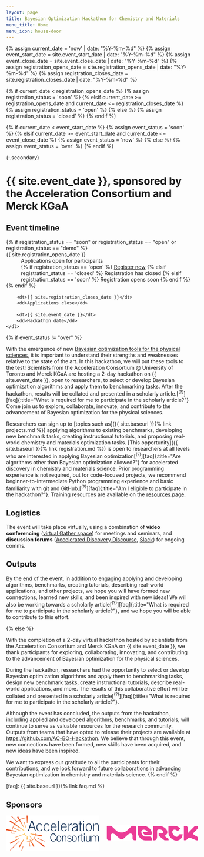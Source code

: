 ```yaml
---
layout: page
title: Bayesian Optimization Hackathon for Chemistry and Materials
menu_title: Home
menu_icon: house-door
---
```

{% assign current_date = 'now' | date: "%Y-%m-%d" %}
{% assign event_start_date = site.event_start_date | date: "%Y-%m-%d" %}
{% assign event_close_date = site.event_close_date | date: "%Y-%m-%d" %}
{% assign registration_opens_date = site.registration_opens_date | date: "%Y-%m-%d" %}
{% assign registration_closes_date = site.registration_closes_date | date: "%Y-%m-%d" %}

{% if current_date < registration_opens_date %}
    {% assign registration_status = 'soon' %}
{% elsif current_date >= registration_opens_date and current_date <= registration_closes_date %}
    {% assign registration_status = 'open' %}
{% else %}
    {% assign registration_status = 'closed' %}
{% endif %}

{% if current_date < event_start_date %}
    {% assign event_status = 'soon' %}
{% elsif current_date >= event_start_date and current_date <= event_close_date %}
    {% assign event_status = 'now' %}
{% else %}
    {% assign event_status = 'over' %}
{% endif %}

{:.secondary}
# {{ site.event_date }}, sponsored by the Acceleration Consortium and Merck KGaA

<div class="aside">
    <h2><i class="bi bi-calendar3"></i> Event timeline</h2>
    <dl>
        {% if registration_status == "soon" or registration_status == "open" or registration_status == "demo" %}
            <dt>{{ site.registration_opens_date }}</dt>
            <dd>
                Applications open for participants<br>
                {% if registration_status == 'open' %}
                    <a href="{{ site.baseurl }}{% link registration.md %}" class="btn">Register now</a>
                {% elsif registration_status == 'closed' %}
                    <a class="btn disabled">Registration has closed</a>
                {% elsif registration_status == 'soon' %}
                    <a class="btn disabled">Registration opens soon</a>
                {% endif %}
            </dd>
        {% endif %}

        <dt>{{ site.registration_closes_date }}</dt>
        <dd>Applications close</dd>

        <dt>{{ site.event_date }}</dt>
        <dd>Hackathon date</dd>
    </dl>
</div>

{% if event_status != "over" %}

With the emergence of new [Bayesian optimization tools for the physical sciences](https://chat.openai.com/share/ac610758-2ac8-4b38-8dd5-25e6c46ad2a6), it is important to understand their strengths and weaknesses relative to the state of the art. In this hackathon, we will put these tools to the test! Scientists from the Acceleration Consortium @ University of Toronto and Merck KGaA are hosting a 2-day hackathon on
{{ site.event_date }}, open to researchers, to select or develop Bayesian optimization algorithms and apply them to benchmarking tasks. After the hackathon, results will be collated and presented in a scholarly article.[<sup>(?)</sup>][faq]{:title="What is required for me to participate in the scholarly article?"} Come join us to explore, collaborate, innovate, and contribute to the advancement of Bayesian optimization for the physical sciences.

Researchers can sign up to [topics such as]({{ site.baseurl }}{% link projects.md %})
applying algorithms to existing benchmarks, developing new benchmark tasks, creating instructional tutorials, and proposing real-world chemistry and materials optimization tasks. [This opportunity]({{ site.baseurl }}{% link registration.md %})
is open to researchers at all levels who are interested in applying Bayesian optimization[<sup>(?)</sup>][faq]{:title="Are algorithms other than Bayesian optimization allowed?"} for accelerated discovery in chemistry and materials science. Prior programming experience is not required, but for code-focused projects, we recommend beginner-to-intermediate Python programming experience and basic familiarity with git and GitHub.[<sup>(?)</sup>][faq]{:title="Am I eligible to participate in the hackathon?"}. Training resources are available on the [resources page](_/../resources.md).

## Logistics

The event will take place virtually, using a combination of **video
conferencing** ([virtual Gather space](https://app.gather.town/events/aWWEyxSfRJGgvVwT3rSA)) for meetings and seminars, and **discussion forums**
([Accelerated Discovery Discourse](https://accelerated-discovery.discourse.group/), [Slack](https://join.slack.com/share/enQtNjY0MDE3Njc1NjYxMS01NjJlYWJlNTY1ZDcwYTYxMTRhMTIzYTI4NDRlMmY3NzI2MjlmOGQ0NWQzY2RhZTQwMTQ4YjMxNGIwYjNiMmRj)) for ongoing comms.

<!-- [AC Discord](https://discord.gg/gZPKDH3pWU) -->

## Outputs

By the end of the event, in addition to engaging applying and developing algorithms, benchmarks, creating tutorials, describing real-world applications, and other projects, we hope you will have formed new connections, learned new skills, and been inspired with new ideas! We will also be working towards a scholarly article[<sup>(?)</sup>][faq]{:title="What is required for me to participate in the scholarly article?"}, and we hope you will be able to contribute to this effort.

{% else %}

With the completion of a 2-day virtual hackathon hosted by scientists from the Acceleration Consortium and Merck KGaA on {{ site.event_date }}, we thank participants for exploring, collaborating, innovating, and contributing to the advancement of Bayesian optimization for the physical sciences.

During the hackathon, researchers had the opportunity to select or develop Bayesian optimization algorithms and apply them to benchmarking tasks, design new benchmark tasks, create instructional tutorials, describe real-world applications, and more. The results of this collaborative effort will be collated and presented in a scholarly article[<sup>(?)</sup>][faq]{:title="What is required for me to participate in the scholarly article?"}.

Although the event has concluded, the outputs from the hackathon, including applied and developed algorithms, benchmarks, and tutorials, will continue to serve as valuable resources for the research community. Outputs from teams that have opted to release their projects are available at https://github.com/AC-BO-Hackathon. We believe that through this event, new connections have been formed, new skills have been acquired, and new ideas have been inspired.

We want to express our gratitude to all the participants for their contributions, and we look forward to future collaborations in advancing Bayesian optimization in chemistry and materials science.
{% endif %}

[faq]: {{ site.baseurl }}{% link faq.md %}

<!-- ## Prizes

{% if event_status != "over" %}

Tentative awards for the highest ranked projects by the judges will be announced the day after the hackathon:

First-ranked: $200 Amazon gift card for each team member
Second-ranked: $100 Amazon gift card for each team member
Third-ranked: $50 Amazon gift card for each team member

- **Best Overall** (500 CAD)
- **Best Benchmark** (200 CAD)
- **Best Algorithm** (200 CAD)
- **Best Tutorial** (200 CAD)
- **Best Presentation** (100 CAD)
- **Best Collaboration** (100 CAD)
- **Best Newcomers** (100 CAD)
- **Best Team Name** (50 CAD)
- **Best Team Spirit** (50 CAD)

{% else %}
We'd like to congratulate the following teams for their outstanding contributions to the hackathon:

- **Best Overall**: Team 1 (500 CAD)
- **Best Benchmark**: Team 2 (200 CAD)
- **Best Algorithm**: Team 3 (200 CAD)
- **Best Tutorial**: Team 4 (200 CAD)
- **Best Presentation**: Team 5 (100 CAD)
- **Best Collaboration**: Team 6 (100 CAD)
- **Best Newcomers**: Team 7 (100 CAD)
- **Best Team Name**: Team 8 (50 CAD)
- **Best Team Spirit**: Team 9 (50 CAD)
{% endif %} -->

<!-- ## Sponsors

- [The Acceleration Consortium @ University of Toronto](https://acceleration.utoronto.ca/)
- [Merck KGaA](https://www.emdgroup.com/en) -->

## Sponsors

<div style="display: flex; align-items: center; justify-content: center;">
    <a href="https://acceleration.utoronto.ca/">
        <img src="./assets/ac-logo.png" alt="The Acceleration Consortium @ University of Toronto" style="width:400px; margin-right: 20px;">
    </a>
    <a href="https://www.emdgroup.com/en">
        <img src="./assets/merck-logo.png" alt="Merck KGaA" style="width:400px; margin-left: 20px;">
    </a>
</div>